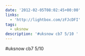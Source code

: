 ```yaml
---
date: '2012-02-05T08:02:45+00:00'
links:
  - 'http://lightbox.com/zFJcDFI'
tags:
  - uksnow
description: '#uksnow cb7 5/10 '
---
```

#uksnow cb7 5/10 
